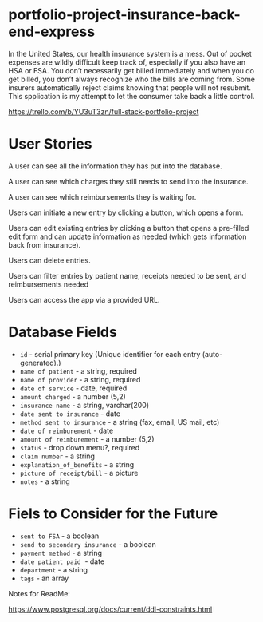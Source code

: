 # portfolio-project-insurance-back-end-express

In the United States, our health insurance system is a mess. Out of pocket expenses are wildly difficult keep track of, especially if you also have an HSA or FSA. You don’t necessarily get billed immediately and when you do get billed, you don’t always recognize who the bills are coming from. Some insurers automatically reject claims knowing that people will not resubmit. This spplication is my attempt to let the consumer take back a little control.


https://trello.com/b/YU3uT3zn/full-stack-portfolio-project


# User Stories

A user can see all the information they has put into the database. 

A user can see which charges they still needs to send into the insurance.

A user can see which reimbursements they is waiting for.

Users can initiate a new entry by clicking a button, which opens a form.

Users can edit existing entries by clicking a button that opens a pre-filled edit form and can update information as needed (which gets information back from insurance).

Users can delete entries.

Users can filter entries by patient name, receipts needed to be sent, and reimbursements needed

Users can access the app via a provided URL.


# Database Fields

- `id` - serial primary key (Unique identifier for each entry (auto-generated).)
- `name of patient` - a string, required
- `name of provider` - a string, required
- `date of service` - date, required
- `amount charged` - a number (5,2)
- `insurance name`  - a string, varchar(200)
- `date sent to insurance` - date
- `method sent to insurance` - a string (fax, email, US mail, etc)
- `date of reimburement` - date
- `amount of reimburement` - a number (5,2)
- `status` - drop down menu?, required
- `claim number` - a string
- `explanation_of_benefits` - a string
- `picture of receipt/bill` - a picture
- `notes` - a string

# Fiels to Consider for the Future

- `sent to FSA` - a boolean
- `send to secondary insurance` - a boolean
- `payment method` - a string
- `date patient paid`  - date
- `department` - a string
- `tags` - an array

Notes for ReadMe:

https://www.postgresql.org/docs/current/ddl-constraints.html
